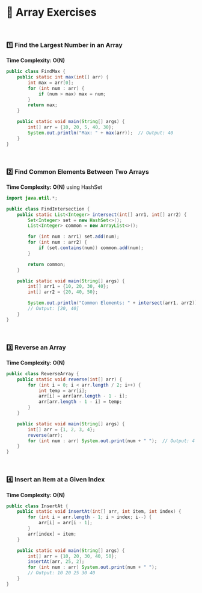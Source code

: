 # **📌 Array Exercises**

<br>

### **1️⃣ Find the Largest Number in an Array**
**Time Complexity: O(N)**  

```java
public class FindMax {
    public static int max(int[] arr) {
        int max = arr[0];
        for (int num : arr) {
            if (num > max) max = num;
        }
        return max;
    }

    public static void main(String[] args) {
        int[] arr = {10, 20, 5, 40, 30};
        System.out.println("Max: " + max(arr));  // Output: 40
    }
}
```

<br>


### **2️⃣ Find Common Elements Between Two Arrays**
**Time Complexity: O(N)** using HashSet  

```java
import java.util.*;

public class FindIntersection {
    public static List<Integer> intersect(int[] arr1, int[] arr2) {
        Set<Integer> set = new HashSet<>();
        List<Integer> common = new ArrayList<>();

        for (int num : arr1) set.add(num);
        for (int num : arr2) {
            if (set.contains(num)) common.add(num);
        }

        return common;
    }

    public static void main(String[] args) {
        int[] arr1 = {10, 20, 30, 40};
        int[] arr2 = {20, 40, 50};

        System.out.println("Common Elements: " + intersect(arr1, arr2));  
        // Output: [20, 40]
    }
}
```

<br>

### **3️⃣ Reverse an Array**
**Time Complexity: O(N)**  

```java
public class ReverseArray {
    public static void reverse(int[] arr) {
        for (int i = 0; i < arr.length / 2; i++) {
            int temp = arr[i];
            arr[i] = arr[arr.length - 1 - i];
            arr[arr.length - 1 - i] = temp;
        }
    }

    public static void main(String[] args) {
        int[] arr = {1, 2, 3, 4};
        reverse(arr);
        for (int num : arr) System.out.print(num + " ");  // Output: 4 3 2 1
    }
}
```

<br>

### **4️⃣ Insert an Item at a Given Index**
**Time Complexity: O(N)**  

```java
public class InsertAt {
    public static void insertAt(int[] arr, int item, int index) {
        for (int i = arr.length - 1; i > index; i--) {
            arr[i] = arr[i - 1];
        }
        arr[index] = item;
    }

    public static void main(String[] args) {
        int[] arr = {10, 20, 30, 40, 50};
        insertAt(arr, 25, 2);
        for (int num : arr) System.out.print(num + " ");  
        // Output: 10 20 25 30 40
    }
}
```
